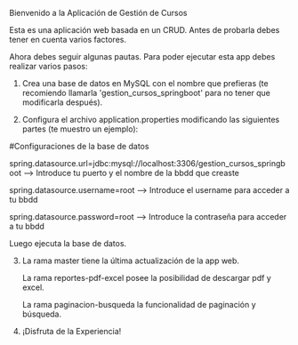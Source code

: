Bienvenido a la Aplicación de Gestión de Cursos

Esta es una aplicación web basada en un CRUD. Antes de probarla debes tener en cuenta varios factores.

Ahora debes seguir algunas pautas. Para poder ejecutar esta app debes realizar varios pasos:


1. Crea una base de datos en MySQL con el nombre que prefieras (te recomiendo llamarla 'gestion_cursos_springboot' para no tener que modificarla después).


2. Configura el archivo application.properties modificando las siguientes partes (te muestro un ejemplo):
   
#Configuraciones de la base de datos 

spring.datasource.url=jdbc:mysql://localhost:3306/gestion_cursos_springboot --> Introduce tu puerto y el nombre de la bbdd que creaste

spring.datasource.username=root --> Introduce el username para acceder a tu bbdd 

spring.datasource.password=root --> Introduce la contraseña para acceder a tu bbdd

Luego ejecuta la base de datos.


3. La rama master tiene la última actualización de la app web.

   La rama reportes-pdf-excel posee la posibilidad de descargar pdf y excel.

   La rama paginacion-busqueda la funcionalidad de paginación y búsqueda.

 
5. ¡Disfruta de la Experiencia!
